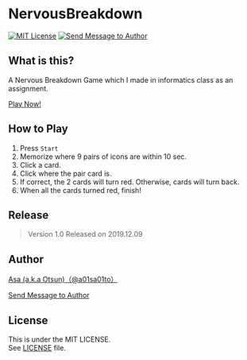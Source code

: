 # NervousBreakdown

[![MIT License](https://img.shields.io/github/license/a01sa01to/NervousBreakdown, "MIT License")](https://github.com/a01sa01to/NervousBreakdown/blob/master/LICENSE)
[![Send Message to Author](https://img.shields.io/static/v1?style=flat&logo=twitter&label=Message&color=1da1f2&link=https%3A%2F%2Ftwitter.com%2Fmessages%2Fcompose%3Frecipient_id%3D4273512934&link=https%3A%2F%2Ftwitter.com%2Fmessages%2Fcompose%3Frecipient_id%3D4273512934&message=%40a01sa01to&maxAge=3600, "Send Message to Author")](https://twitter.com/messages/compose?recipient_id=4273512934)

## What is this?
A Nervous Breakdown Game which I made in informatics class as an assignment.

[Play Now!](https://repos.a01sa01to.com/NervousBreakdown/)

## How to Play
1. Press `Start`
2. Memorize where 9 pairs of icons are within 10 sec.
3. Click a card.
4. Click where the pair card is.
5. If correct, the 2 cards will turn red. Otherwise, cards will turn back.
6. When all the cards turned red, finish!

## Release

> Version 1.0 Released on 2019.12.09

## Author

[Asa (a.k.a Otsun)（@a01sa01to）](https://twitter.com/a01sa01to)<br>

[Send Message to Author](https://twitter.com/messages/compose?recipient_id=4273512934)

## License

This is under the MIT LICENSE.<br>
See [LICENSE](https://github.com/a01sa01to/NervousBreakdown/blob/master/LICENSE) file.
